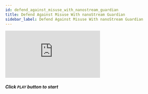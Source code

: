 ```yaml
---
id: defend_against_misuse_with_nanostream_guardian
title: Defend Against Misuse With nanoStream Guardian
sidebar_label: Defend Against Misuse With nanoStream Guardian
---
```


<div class="video-wrap">
    <div class="video-container">
        <iframe src="https://www.youtube.com/embed/hVbkifac1uo" frameborder="0" allowfullscreen></iframe>
    </div>
</div>

##### *Click `PLAY` button to start*
